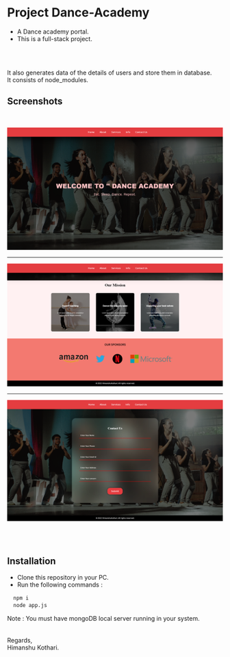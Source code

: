 

# Project Dance-Academy

* A Dance academy portal.
* This is a full-stack project.

<br/>
<br/>

It also generates data of the details of users and store them in database.<br/>
It consists of node_modules.


## Screenshots
<br/>

![App Screenshot](https://github.com/iamhk12/Projects/blob/main/WebProjects/PR_DanceAcademy-(html-css-node-mongoDB)/ss/main.png)
<hr>

![App Screenshot](https://github.com/iamhk12/Projects/blob/main/WebProjects/PR_DanceAcademy-(html-css-node-mongoDB)/ss/main2.png)
<hr>


![App Screenshot](https://github.com/iamhk12/Projects/blob/main/WebProjects/PR_DanceAcademy-(html-css-node-mongoDB)/ss/contactpage.png)

<br/>
<br/>

## Installation

* Clone this repository in your PC.
* Run the following commands :

```bash
  npm i
  node app.js
```

Note : You must have mongoDB local server running in your system.
<br/>
<br/><br/>
Regards,<br/>
Himanshu Kothari.
